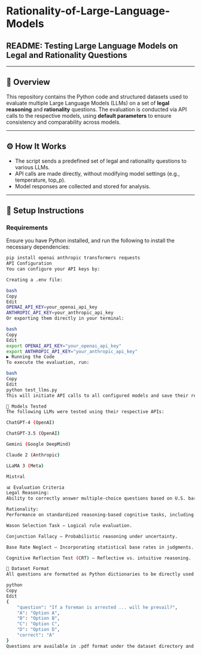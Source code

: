 # Rationality-of-Large-Language-Models

## README: Testing Large Language Models on Legal and Rationality Questions

---

## 🧠 Overview

This repository contains the Python code and structured datasets used to evaluate multiple Large Language Models (LLMs) on a set of **legal reasoning** and **rationality** questions. The evaluation is conducted via API calls to the respective models, using **default parameters** to ensure consistency and comparability across models.

---

## ⚙️ How It Works

- The script sends a predefined set of legal and rationality questions to various LLMs.
- API calls are made directly, without modifying model settings (e.g., temperature, top_p).
- Model responses are collected and stored for analysis.

---

## 🔧 Setup Instructions

### Requirements

Ensure you have Python installed, and run the following to install the necessary dependencies:

```bash
pip install openai anthropic transformers requests
API Configuration
You can configure your API keys by:

Creating a .env file:

bash
Copy
Edit
OPENAI_API_KEY=your_openai_api_key
ANTHROPIC_API_KEY=your_anthropic_api_key
Or exporting them directly in your terminal:

bash
Copy
Edit
export OPENAI_API_KEY="your_openai_api_key"
export ANTHROPIC_API_KEY="your_anthropic_api_key"
▶️ Running the Code
To execute the evaluation, run:

bash
Copy
Edit
python test_llms.py
This will initiate API calls to all configured models and save their responses to local files for further evaluation.

🤖 Models Tested
The following LLMs were tested using their respective APIs:

ChatGPT-4 (OpenAI)

ChatGPT-3.5 (OpenAI)

Gemini (Google DeepMind)

Claude 2 (Anthropic)

LLaMA 3 (Meta)

Mistral

📊 Evaluation Criteria
Legal Reasoning:
Ability to correctly answer multiple-choice questions based on U.S. bar exam formats.

Rationality:
Performance on standardized reasoning-based cognitive tasks, including:

Wason Selection Task – Logical rule evaluation.

Conjunction Fallacy – Probabilistic reasoning under uncertainty.

Base Rate Neglect – Incorporating statistical base rates in judgments.

Cognitive Reflection Test (CRT) – Reflective vs. intuitive reasoning.

📁 Dataset Format
All questions are formatted as Python dictionaries to be directly used in API calls. Example format:

python
Copy
Edit
{
    "question": "If a foreman is arrested ... will he prevail?",
    "A": "Option A",
    "B": "Option B",
    "C": "Option C",
    "D": "Option D",
    "correct": "A"
}
Questions are available in .pdf format under the dataset directory and are designed for compatibility with any LLM testing pipeline.
